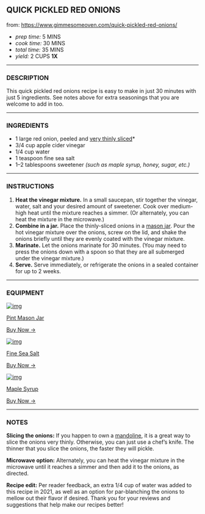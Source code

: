 ## QUICK PICKLED RED ONIONS

from: https://www.gimmesomeoven.com/quick-pickled-red-onions/

-  *prep time:* 5 MINS
-  *cook time:* 30 MINS
-  *total time:* 35 MINS
-  *yield:* 2 CUPS **1X**

------

### DESCRIPTION

This quick pickled red onions recipe is easy to make in just 30 minutes with just 5 ingredients. See notes above for extra seasonings that you are welcome to add in too.

------

### INGREDIENTS

- 1 large red onion, peeled and [very thinly sliced](https://amzn.to/2POhDq4)*
- 3/4 cup apple cider vinegar
- 1/4 cup water
- 1 teaspoon fine sea salt
- 1–2 tablespoons sweetener *(such as maple syrup, honey, sugar, etc.)*

------

### INSTRUCTIONS

1. **Heat the vinegar mixture.** In a small saucepan, stir together the vinegar, water, salt and your desired amount of sweetener. Cook over medium-high heat until the mixture reaches a simmer. (Or alternately, you can heat the mixture in the microwave.)
2. **Combine in a jar.** Place the thinly-sliced onions in a [mason jar](https://amzn.to/3qOzj1T). Pour the hot vinegar mixture over the onions, screw on the lid, and shake the onions briefly until they are evenly coated with the vinegar mixture.
3. **Marinate.** Let the onions marinate for 30 minutes. (You may need to press the onions down with a spoon so that they are all submerged under the vinegar mixture.)
4. **Serve.** Serve immediately, or refrigerate the onions in a sealed container for up to 2 weeks.

------

### EQUIPMENT

[![img](https://www.gimmesomeoven.com/wp-content/uploads/2021/03/Ball-Jar-200x200.jpg)](https://amzn.to/3qOzj1T)

[Pint Mason Jar](https://amzn.to/3qOzj1T)

[Buy Now →](https://amzn.to/3qOzj1T)

[![img](https://www.gimmesomeoven.com/wp-content/uploads/2020/03/Fine-Sea-Salt-200x200.jpg)](https://amzn.to/39A1PMs)

[Fine Sea Salt](https://amzn.to/39A1PMs)

[Buy Now →](https://amzn.to/39A1PMs)

[![img](https://www.gimmesomeoven.com/wp-content/uploads/2019/11/maple-syrup-1-200x200.jpg)](https://amzn.to/2D0O7E2)

[Maple Syrup](https://amzn.to/2D0O7E2)

[Buy Now →](https://amzn.to/2D0O7E2)

------

### NOTES

**Slicing the onions:** If you happen to own a [mandoline](https://amzn.to/2POhDq4), it is a great way to slice the onions very thinly. Otherwise, you can just use a chef’s knife. The thinner that you slice the onions, the faster they will pickle.

**Microwave option:** Alternately, you can heat the vinegar mixture in the microwave until it reaches a simmer and then add it to the onions, as directed.

**Recipe edit:** Per reader feedback, an extra 1/4 cup of water was added to this recipe in 2021, as well as an option for par-blanching the onions to mellow out their flavor if desired. Thank you for your reviews and suggestions that help make our recipes better!